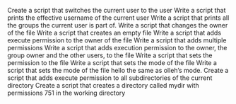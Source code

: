 Create a script that switches the current user to the user
Write a script that prints the effective username of the current user
Write a script that prints all the groups the current user is part of.
Write a script that changes the owner of the file
Write a script that creates an empty file
Write a script that adds execute permission to the owner of the file
Write a script that adds multiple permissions
Write a script that adds execution permission to the owner, the group owner and the other users, to the file
Write a script that sets the permission to the file
Write a script that sets the mode of the file
Write a script that sets the mode of the file hello the same as olleh’s mode.
Create a script that adds execute permission to all subdirectories of the current directory
Create a script that creates a directory called mydir with permissions 751 in the working directory  

